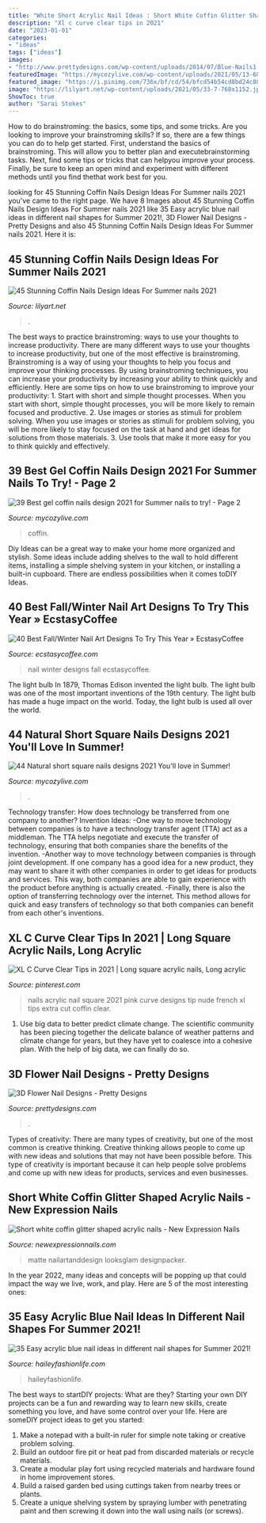 ```yaml
---
title: "White Short Acrylic Nail Ideas : Short White Coffin Glitter Shaped Acrylic Nails"
description: "Xl c curve clear tips in 2021"
date: "2023-01-01"
categories:
- "ideas"
tags: ["ideas"]
images:
- "http://www.prettydesigns.com/wp-content/uploads/2014/07/Blue-Nails1.jpg"
featuredImage: "https://mycozylive.com/wp-content/uploads/2021/05/13-683x1024.jpg"
featured_image: "https://i.pinimg.com/736x/bf/cd/54/bfcd54b54cd8bd24c88b113608f71172.jpg"
image: "https://lilyart.net/wp-content/uploads/2021/05/33-7-768x1152.jpg"
ShowToc: true
author: "Sarai Stokes"
---
```



How to do brainstroming: the basics, some tips, and some tricks.
Are you looking to improve your brainstroming skills? If so, there are a few things you can do to help get started. First, understand the basics of brainstroming. This will allow you to better plan and executebrainstorming tasks. Next, find some tips or tricks that can helpyou improve your process. Finally, be sure to keep an open mind and experiment with different methods until you find thethat work best for you.

	

		
looking for 45 Stunning Coffin Nails Design Ideas For Summer nails 2021 you've came to the right page. We have 8 Images about 45 Stunning Coffin Nails Design Ideas For Summer nails 2021 like 35 Easy acrylic blue nail ideas in different nail shapes for Summer 2021!, 3D Flower Nail Designs - Pretty Designs and also 45 Stunning Coffin Nails Design Ideas For Summer nails 2021. Here it is:
		
    
## 45 Stunning Coffin Nails Design Ideas For Summer Nails 2021

<img loading=lazy src="https://lilyart.net/wp-content/uploads/2021/05/33-7-768x1152.jpg" onerror="this.onerror=null;this.src='https://tse3.mm.bing.net/th?id=OIP.XLkV1QAAlGnn2SwwAmzUygHaLH&amp;pid=15.1';" alt="45 Stunning Coffin Nails Design Ideas For Summer nails 2021">

_Source: lilyart.net_

>. 

	

The best ways to practice brainstroming: ways to use your thoughts to increase productivity.
There are many different ways to use your thoughts to increase productivity, but one of the most effective is brainstroming. Brainstroming is a way of using your thoughts to help you focus and improve your thinking processes. By using brainstroming techniques, you can increase your productivity by increasing your ability to think quickly and efficiently. Here are some tips on how to use brainstroming to improve your productivity: 1. Start with short and simple thought processes. When you start with short, simple thought processes, you will be more likely to remain focused and productive. 2. Use images or stories as stimuli for problem solving. When you use images or stories as stimuli for problem solving, you will be more likely to stay focused on the task at hand and get ideas for solutions from those materials. 3. Use tools that make it more easy for you to think quickly and effectively.

    
## 39 Best Gel Coffin Nails Design 2021 For Summer Nails To Try! - Page 2

<img loading=lazy src="https://mycozylive.com/wp-content/uploads/2021/05/13-683x1024.jpg" onerror="this.onerror=null;this.src='https://tse2.mm.bing.net/th?id=OIP.dzt52vdBR__bazcKQzpPxgHaLG&amp;pid=15.1';" alt="39 Best gel coffin nails design 2021 for Summer nails to try! - Page 2">

_Source: mycozylive.com_

>coffin. 

	

Diy Ideas can be a great way to make your home more organized and stylish. Some ideas include adding shelves to the wall to hold different items, installing a simple shelving system in your kitchen, or installing a built-in cupboard. There are endless possibilities when it comes toDIY Ideas.

    
## 40 Best Fall/Winter Nail Art Designs To Try This Year » EcstasyCoffee

<img loading=lazy src="https://i2.wp.com/www.ecstasycoffee.com/wp-content/uploads/2016/10/Winter-Nail-Art.jpg" onerror="this.onerror=null;this.src='https://tse3.mm.bing.net/th?id=OIP.-Blq0VvvEZrgjIAOTGqbqwHaLH&amp;pid=15.1';" alt="40 Best Fall/Winter Nail Art Designs To Try This Year » EcstasyCoffee">

_Source: ecstasycoffee.com_

>nail winter designs fall ecstasycoffee. 

	

The light bulb
In 1879, Thomas Edison invented the light bulb. The light bulb was one of the most important inventions of the 19th century. The light bulb has made a huge impact on the world. Today, the light bulb is used all over the world.

    
## 44 Natural Short Square Nails Designs 2021 You&#039;ll Love In Summer!

<img loading=lazy src="https://mycozylive.com/wp-content/uploads/2021/04/14-14-768x1152.jpg" onerror="this.onerror=null;this.src='https://tse2.mm.bing.net/th?id=OIP.iDkQdcY0km0TVNIkwjYSRQHaLH&amp;pid=15.1';" alt="44 Natural short square nails designs 2021 You&#039;ll love in Summer!">

_Source: mycozylive.com_

>. 

	

Technology transfer: How does technology be transferred from one company to another?
Invention Ideas: 
-One way to move technology between companies is to have a technology transfer agent (TTA) act as a middleman. The TTA helps negotiate and execute the transfer of technology, ensuring that both companies share the benefits of the invention. 
-Another way to move technology between companies is through joint development. If one company has a good idea for a new product, they may want to share it with other companies in order to get ideas for products and services. This way, both companies are able to gain experience with the product before anything is actually created. 
-Finally, there is also the option of transferring technology over the internet. This method allows for quick and easy transfers of technology so that both companies can benefit from each other's inventions.

    
## XL C Curve Clear Tips In 2021 | Long Square Acrylic Nails, Long Acrylic

<img loading=lazy src="https://i.pinimg.com/736x/bf/cd/54/bfcd54b54cd8bd24c88b113608f71172.jpg" onerror="this.onerror=null;this.src='https://tse3.mm.bing.net/th?id=OIP.b0p4YkgR7ftNC8xguribFQHaNK&amp;pid=15.1';" alt="XL C Curve Clear Tips in 2021 | Long square acrylic nails, Long acrylic">

_Source: pinterest.com_

>nails acrylic nail square 2021 pink curve designs tip nude french xl tips extra cut coffin clear. 

	

1. Use big data to better predict climate change. The scientific community has been piecing together the delicate balance of weather patterns and climate change for years, but they have yet to coalesce into a cohesive plan. With the help of big data, we can finally do so. 

    
## 3D Flower Nail Designs - Pretty Designs

<img loading=lazy src="http://www.prettydesigns.com/wp-content/uploads/2014/07/Blue-Nails1.jpg" onerror="this.onerror=null;this.src='https://tse4.mm.bing.net/th?id=OIP.eZvL7tmTXA7OdjUkIRRcqAHaJ4&amp;pid=15.1';" alt="3D Flower Nail Designs - Pretty Designs">

_Source: prettydesigns.com_

>. 

	

Types of creativity:
There are many types of creativity, but one of the most common is creative thinking. Creative thinking allows people to come up with new ideas and solutions that may not have been possible before. This type of creativity is important because it can help people solve problems and come up with new ideas for products, services and even businesses.

    
## Short White Coffin Glitter Shaped Acrylic Nails - New Expression Nails

<img loading=lazy src="https://newexpressionnails.com/wp-content/uploads/2019/02/short-white-coffin-glitter-shaped-acrylic-nails-1.jpg" onerror="this.onerror=null;this.src='https://tse4.mm.bing.net/th?id=OIP.VowKyt01c6lKblhc_nBVwwHaJ4&amp;pid=15.1';" alt="Short white coffin glitter shaped acrylic nails - New Expression Nails">

_Source: newexpressionnails.com_

>matte nailartanddesign looksglam designpacker. 

	

In the year 2022, many ideas and concepts will be popping up that could impact the way we live, work, and play. Here are 5 of the most interesting ones:

    
## 35 Easy Acrylic Blue Nail Ideas In Different Nail Shapes For Summer 2021!

<img loading=lazy src="https://haileyfashionlife.com/wp-content/uploads/2021/04/14-4-769x1154.jpg" onerror="this.onerror=null;this.src='https://tse3.mm.bing.net/th?id=OIP._39BG0dWvMU0MIX-OaBjXgHaLH&amp;pid=15.1';" alt="35 Easy acrylic blue nail ideas in different nail shapes for Summer 2021!">

_Source: haileyfashionlife.com_

>haileyfashionlife. 

	

The best ways to startDIY projects: What are they?
Starting your own DIY projects can be a fun and rewarding way to learn new skills, create something you love, and have some control over your life. Here are someDIY project ideas to get you started: 
1. Make a notepad with a built-in ruler for simple note taking or creative problem solving.
2. Build an outdoor fire pit or heat pad from discarded materials or recycle materials. 
3. Create a modular play fort using recycled materials and hardware found in home improvement stores. 
4. Build a raised garden bed using cuttings taken from nearby trees or plants. 
5. Create a unique shelving system by spraying lumber with penetrating paint and then screwing it down into the wall using nails (or screws).

